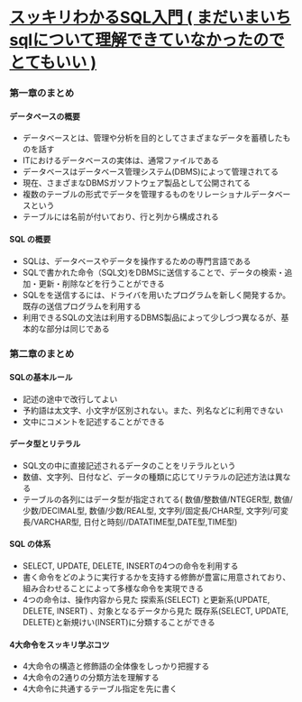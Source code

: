
# <a href="https://www.amazon.co.jp/s?k=%E3%82%B9%E3%83%83%E3%82%AD%E3%83%AA%E3%82%8F%E3%81%8B%E3%82%8Bsql&adgrpid=48773741890&gclid=EAIaIQobChMImvn75Iqg4gIVAq6WCh0NgQvgEAAYASAAEgIIVvD_BwE&hvadid=338539266199&hvdev=c&hvlocphy=9053344&hvnetw=g&hvpos=1t1&hvqmt=e&hvrand=3541034632610479616&hvtargid=kwd-333099714859&hydadcr=27263_11561109&jp-ad-ap=0&tag=googhydr-22&ref=pd_sl_7uh1nsuse_e">スッキリわかるSQL入門 ( まだいまいちsqlについて理解できていなかったのでとてもいい ) </a>



### 第一章のまとめ

#### データベースの概要

- データベースとは、管理や分析を目的としてさまざまなデータを蓄積したものを話す
- ITにおけるデータベースの実体は、通常ファイルである
- データベースはデータベース管理システム(DBMS)によって管理されてる
- 現在、さまざまなDBMSガソフトウェア製品として公開されてる
- 複数のテーブルの形式でデータを管理するものをリレーショナルデータベースという
- テーブルには名前が付いており、行と列から構成される

#### SQL の概要

- SQLは、データベースやデータを操作するための専門言語である
- SQLで書かれた命令（SQL文)をDBMSに送信することで、データの検索・追加・更新・削除などを行うことができる
- SQLをを送信するには、ドライバを用いたプログラムを新しく開発するか。既存の送信プログラムを利用する
- 利用できるSQLの文法は利用するDBMS製品によって少しづつ異なるが、基本的な部分は同じである




### 第二章のまとめ

#### SQLの基本ルール
- 記述の途中で改行してよい
- 予約語は太文字、小文字が区別されない。また、列名などに利用できない
- 文中にコメントを記述することができる


#### データ型とリテラル
- SQL文の中に直接記述されるデータのことをリテラルという
- 数値、文字列、日付など、データの種類に応じてリテラルの記述方法は異なる
- テーブルの各列にはデータ型が指定されてる(  数値/整数値/NTEGER型, 数値/少数/DECIMAL型, 数値/少数/REAL型, 文字列/固定長/CHAR型, 文字列/可変長/VARCHAR型, 日付と時刻//DATATIME型,DATE型,TIME型)

#### SQL の体系
- SELECT, UPDATE, DELETE, INSERTの4つの命令を利用する
- 書く命令をどのように実行するかを支持する修飾が豊富に用意されており、組み合わせることによって多様な命令を実現できる
- 4つの命令は、操作内容から見た 探索系(SELECT) と更新系(UPDATE, DELETE, INSERT) 、対象となるデータから見た 既存系(SELECT, UPDATE, DELETE)と新規けい(INSERT)に分類することができる


####  4大命令をスッキリ学ぶコツ
- 4大命令の構造と修飾語の全体像をしっかり把握する
- 4大命令の2通りの分類方法を理解する
- 4大命令に共通するテーブル指定を先に書く













